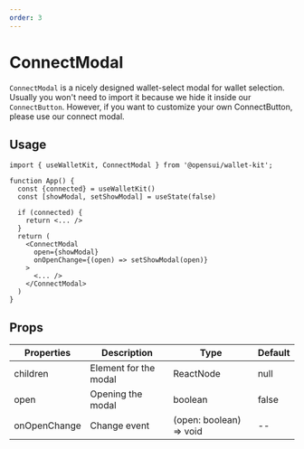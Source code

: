 ```yaml
---
order: 3
---
```


# ConnectModal

`ConnectModal` is a nicely designed wallet-select modal for wallet selection. Usually you won't need to import it because we hide it inside our `ConnectButton`. However, if  you want to customize your own ConnectButton, please use our connect modal.

## Usage

```
import { useWalletKit, ConnectModal } from '@opensui/wallet-kit';

function App() {
  const {connected} = useWalletKit()
  const [showModal, setShowModal] = useState(false)

  if (connected) {
    return <... />
  }
  return (
    <ConnectModal
      open={showModal}
      onOpenChange={(open) => setShowModal(open)}
    >
      <... />
    </ConnectModal>
  )
}

```

## Props

| Properties   | Description                     | Type                    | Default |
| ------------ | ------------------------------- | ----------------------- | ------- |
| children     | Element for the modal   | ReactNode               | null    |
| open         | Opening the modal | boolean                 | false   |
| onOpenChange | Change event         | (open: boolean) => void | --      |
